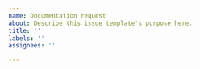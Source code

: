 ```yaml
---
name: Documentation request
about: Describe this issue template's purpose here.
title: ''
labels: ''
assignees: ''

---
```



